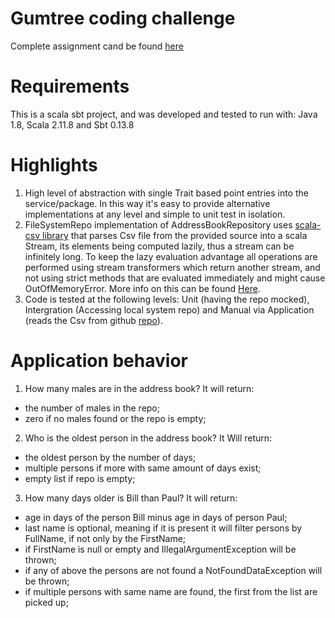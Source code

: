 # Gumtree coding challenge
Complete assignment cand be found [here](https://github.com/gumtreeuk/address-book)

# Requirements
This is a scala sbt project, and was developed and tested to run with: Java 1.8, Scala 2.11.8 and Sbt 0.13.8

# Highlights
1. High level of abstraction with single Trait based point entries into the service/package. In this way it's easy to provide alternative implementations at any level and simple to unit test in isolation.
2. FileSystemRepo implementation of AddressBookRepository uses [scala-csv library](https://github.com/tototoshi/scala-csv) that parses Csv file from the provided source into a scala Stream, its elements being computed lazily, thus a stream can be infinitely long. To keep the lazy evaluation advantage all operations are performed using stream transformers which return another stream, and not using strict methods that are evaluated immediately and might cause OutOfMemoryError. More info on this can be found [Here](http://alvinalexander.com/scala/how-to-use-stream-class-lazy-list-scala-cookbook).
3. Code is tested at the following levels: Unit (having the repo mocked), Intergration (Accessing local system repo) and Manual via Application (reads the Csv from github [repo](https://github.com/gumtreeuk/address-book/blob/master/AddressBook)).

# Application behavior
1. How many males are in the address book?
It will return:
 * the number of males in the repo;
 * zero if no males found or the repo is empty;
 
2. Who is the oldest person in the address book?
It Will return:
 * the oldest person by the number of days;
 * multiple persons if more with same amount of days exist;
 * empty list if repo is empty;
3. How many days older is Bill than Paul?
It will return: 
 * age in days of the person Bill minus age in days of person Paul;
 * last name is optional, meaning if it is present it will filter persons by FullName, if not only by the FirstName;
 * if FirstName is null or empty and IllegalArgumentException will be thrown;
 * if any of above the persons are not found a NotFoundDataException will be thrown;
 * if multiple persons with same name are found, the first from the list are picked up;
